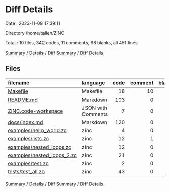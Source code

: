 # Diff Details

Date : 2023-11-09 17:39:11

Directory /home/tallen/ZINC

Total : 10 files,  342 codes, 11 comments, 98 blanks, all 451 lines

[Summary](results.md) / [Details](details.md) / [Diff Summary](diff.md) / Diff Details

## Files
| filename | language | code | comment | blank | total |
| :--- | :--- | ---: | ---: | ---: | ---: |
| [Makefile](/Makefile) | Makefile | 18 | 10 | 11 | 39 |
| [README.md](/README.md) | Markdown | 103 | 0 | 33 | 136 |
| [ZINC.code-workspace](/ZINC.code-workspace) | JSON with Comments | 7 | 0 | 0 | 7 |
| [docs/index.md](/docs/index.md) | Markdown | 120 | 0 | 39 | 159 |
| [examples/hello_world.zc](/examples/hello_world.zc) | zinc | 4 | 0 | 1 | 5 |
| [examples/lists.zc](/examples/lists.zc) | zinc | 12 | 1 | 1 | 14 |
| [examples/nested_loops.zc](/examples/nested_loops.zc) | zinc | 12 | 0 | 2 | 14 |
| [examples/nested_loops_2.zc](/examples/nested_loops_2.zc) | zinc | 21 | 0 | 5 | 26 |
| [examples/test.zc](/examples/test.zc) | zinc | 2 | 0 | 0 | 2 |
| [tests/test_all.zc](/tests/test_all.zc) | zinc | 43 | 0 | 6 | 49 |

[Summary](results.md) / [Details](details.md) / [Diff Summary](diff.md) / Diff Details